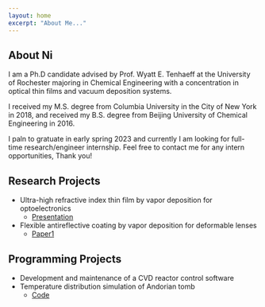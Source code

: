 ```yaml
---
layout: home
excerpt: "About Me..."
---
```


## About Ni

I am a Ph.D candidate advised by Prof. Wyatt E. Tenhaeff at the University of Rochester majoring in Chemical Engineering with a concentration in optical thin films and vacuum deposition systems. 

I received my M.S. degree from Columbia University in the City of New York in 2018, and received my B.S. degree from Beijing University of Chemical Engineering in 2016. 

I paln to gratuate in early spring 2023 and currently I am looking for full-time research/engineer internship. Feel free to contact me for any intern opportunities, Thank you! 


## Research Projects

* Ultra-high refractive index thin film by vapor deposition for optoelectronics
  * [Presentation](https://drive.google.com/file/d/1K870nrPUSp0WnG-q2lJymhdn7Quqai7F/view?usp=sharing)
* Flexible antireflective coating by vapor deposition for deformable lenses
  * [Paper1](https://onlinelibrary.wiley.com/doi/abs/10.1002/adom.202100334)  
  
## Programming Projects

* Development and maintenance of a CVD reactor control software
* Temperature distribution simulation of Andorian tomb
  * [Code](www.google.com)
